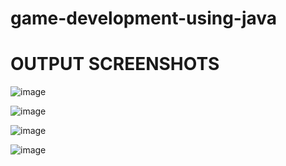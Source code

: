 # game-development-using-java

# OUTPUT SCREENSHOTS
![image](https://github.com/user-attachments/assets/26ff3fe9-0212-4bb5-9be9-66e07b8850c3)

![image](https://github.com/user-attachments/assets/8651db24-536e-48b9-9263-48691d0ef189)

![image](https://github.com/user-attachments/assets/059e0799-1180-46e1-b90f-2e48e245925a)

![image](https://github.com/user-attachments/assets/a9ae3c28-1dd0-44fe-9258-524c8e77c871)

